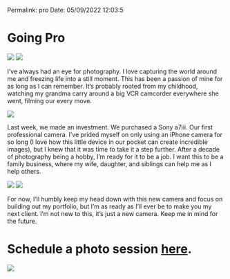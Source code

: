 
Permalink: pro
Date: 05/09/2022 12:03:5

# Going Pro

![](https://i.imgur.com/Ku2Ua2B.jpg)
![](https://i.imgur.com/D8Xuujb.jpg)

I’ve always had an eye for photography. I love capturing the world around me and freezing life into a still moment. This has been a passion of mine for as long as I can remember. It’s probably rooted from my childhood, watching my grandma carry around a big VCR camcorder everywhere she went, filming our every move.

![](https://i.imgur.com/d82at2d.jpg)

Last week, we made an investment. We purchased a Sony a7iii. Our first professional camera. I’ve prided myself on only using an iPhone camera for so long (I love how this little device in our pocket can create incredible images), but I knew that it was time to take it a step further. After a decade of photography being a hobby, I’m ready for it to be a job. I want this to be a family business, where my wife, daughter, and siblings can help me as I help others.

![](https://i.imgur.com/a1T09Gd.jpg)
![](https://i.imgur.com/AoM30rs.jpg)

For now, I’ll humbly keep my head down with this new camera and focus on building out my portfolio, but I’m as ready as I’ll ever be to make you my next client. I’m not new to this, it’s just a new camera. Keep me in mind for the future.

# Schedule a photo session [here](https://hub.flexibits.com/openings/zh3d8sa3j4-MkRd/nash/).

![](https://i.imgur.com/X9vxu2p.jpg)